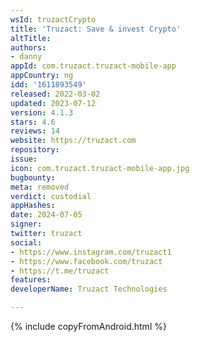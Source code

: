 ```yaml
---
wsId: truzactCrypto
title: 'Truzact: Save & invest Crypto'
altTitle: 
authors:
- danny
appId: com.truzact.truzact-mobile-app
appCountry: ng
idd: '1611893549'
released: 2022-03-02
updated: 2023-07-12
version: 4.1.3
stars: 4.6
reviews: 14
website: https://truzact.com
repository: 
issue: 
icon: com.truzact.truzact-mobile-app.jpg
bugbounty: 
meta: removed
verdict: custodial
appHashes: 
date: 2024-07-05
signer: 
twitter: truzact
social:
- https://www.instagram.com/truzact1
- https://www.facebook.com/truzact
- https://t.me/truzact
features: 
developerName: Truzact Technologies

---
```


{% include copyFromAndroid.html %}
